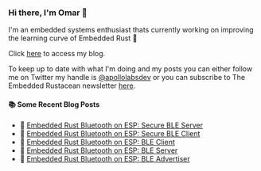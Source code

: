 ### Hi there, I'm Omar 👋

I'm an embedded systems enthusiast thats currently working on improving the learning curve of Embedded Rust 🦀

Click [here](https://apollolabsblog.hashnode.dev/) to access my blog.

To keep up to date with what I'm doing and my posts you can either follow me on Twitter my handle is [@apollolabsdev](https://twitter.com/apollolabsbin) or you can subscribe to The Embedded Rustacean newsletter [here](https://www.theembeddedrustacean.com/subscribe).

<!--
**apollolabsdev/apollolabsdev** is a ✨ _special_ ✨ repository because its `README.md` (this file) appears on your GitHub profile.

Here are some ideas to get you started:

- 🔭 I’m currently working on ...
- 🌱 I’m currently learning ...
- 👯 I’m looking to collaborate on ...
- 🤔 I’m looking for help with ...
- 💬 Ask me about ...
- 📫 How to reach me: ...
- 😄 Pronouns: ...
- ⚡ Fun fact: ...
-->


#### :books: Some Recent Blog Posts
<!-- BLOGPOSTS:START -->
 - 💫 [Embedded Rust Bluetooth on ESP: Secure BLE Server](https://blog.theembeddedrustacean.com/embedded-rust-bluetooth-on-esp-secure-ble-server)
 - 🌮 [Embedded Rust Bluetooth on ESP: Secure BLE Client](https://blog.theembeddedrustacean.com/embedded-rust-bluetooth-on-esp-secure-ble-client)
 - 💫 [Embedded Rust Bluetooth on ESP: BLE Client](https://blog.theembeddedrustacean.com/embedded-rust-bluetooth-on-esp-ble-client)
 - 🚀 [Embedded Rust Bluetooth on ESP: BLE Server](https://blog.theembeddedrustacean.com/embedded-rust-bluetooth-on-esp-ble-server)
 - 💫 [Embedded Rust Bluetooth on ESP: BLE Advertiser](https://blog.theembeddedrustacean.com/embedded-rust-bluetooth-on-esp-ble-advertiser)<!-- BLOGPOSTS:END -->
